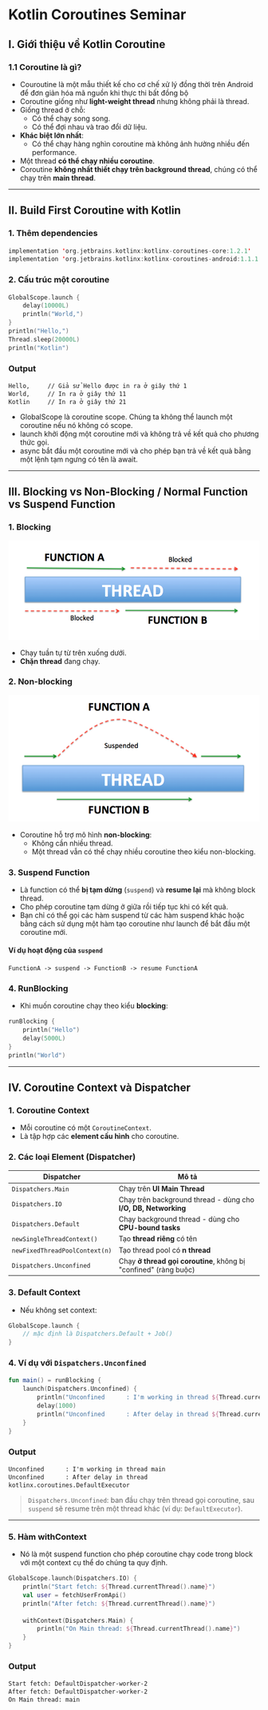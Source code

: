 # Kotlin Coroutines Seminar

## I. Giới thiệu về Kotlin Coroutine

### 1.1 Coroutine là gì?
- Couroutine là một mẫu thiết kế cho cơ chế xử lý đồng thời trên Android để đơn giản hóa mã nguồn khi thực thi bất đồng bộ
- Coroutine giống như **light-weight thread** nhưng không phải là thread.
- Giống thread ở chỗ:
  - Có thể chạy song song.
  - Có thể đợi nhau và trao đổi dữ liệu.
- **Khác biệt lớn nhất**:
  - Có thể chạy hàng nghìn coroutine mà không ảnh hưởng nhiều đến performance.
- Một thread **có thể chạy nhiều coroutine**.
- Coroutine **không nhất thiết chạy trên background thread**, chúng có thể chạy trên **main thread**.

---

## II. Build First Coroutine with Kotlin

### 1. Thêm dependencies

```kotlin
implementation 'org.jetbrains.kotlinx:kotlinx-coroutines-core:1.2.1'
implementation 'org.jetbrains.kotlinx:kotlinx-coroutines-android:1.1.1'
```

### 2. Cấu trúc một coroutine

```kotlin
GlobalScope.launch {
    delay(10000L)
    println("World,")
}
println("Hello,")
Thread.sleep(20000L)
println("Kotlin")
```

### Output

```text
Hello,     // Giả sử Hello được in ra ở giây thứ 1
World,     // In ra ở giây thứ 11
Kotlin     // In ra ở giây thứ 21
```

- GlobalScope là coroutine scope. Chúng ta không thể launch một coroutine nếu nó không có scope.
- launch khởi động một coroutine mới và không trả về kết quả cho phương thức gọi. 
- async bắt đầu một coroutine mới và cho phép bạn trả về kết quả bằng một lệnh tạm ngưng có tên là await.

---

## III. Blocking vs Non-Blocking / Normal Function vs Suspend Function

### 1. Blocking
![Blocking Function](thread_blocked.png)
- Chạy tuần tự từ trên xuống dưới.
- **Chặn thread** đang chạy.

### 2. Non-blocking
![Suspend Function](suspend_resume.png)
- Coroutine hỗ trợ mô hình **non-blocking**:
  - Không cần nhiều thread.
  - Một thread vẫn có thể chạy nhiều coroutine theo kiểu non-blocking.

### 3. Suspend Function
- Là function có thể **bị tạm dừng** (`suspend`) và **resume lại** mà không block thread.
- Cho phép coroutine tạm dừng ở giữa rồi tiếp tục khi có kết quả.
- Bạn chỉ có thể gọi các hàm suspend từ các hàm suspend khác hoặc bằng cách sử dụng một hàm tạo coroutine như launch để bắt đầu một coroutine mới.

#### Ví dụ hoạt động của `suspend`

```
FunctionA -> suspend -> FunctionB -> resume FunctionA
```

### 4. RunBlocking

- Khi muốn coroutine chạy theo kiểu **blocking**:

```kotlin
runBlocking {
    println("Hello")
    delay(5000L)
}
println("World")
```

---

## IV. Coroutine Context và Dispatcher

### 1. Coroutine Context

- Mỗi coroutine có một `CoroutineContext`.
- Là tập hợp các **element cấu hình** cho coroutine.

### 2. Các loại Element (Dispatcher)

| Dispatcher                  | Mô tả                                                                 |
|----------------------------|------------------------------------------------------------------------|
| `Dispatchers.Main`         | Chạy trên **UI Main Thread**                                          |
| `Dispatchers.IO`           | Chạy trên background thread - dùng cho **I/O, DB, Networking**        |
| `Dispatchers.Default`      | Chạy background thread - dùng cho **CPU-bound tasks**                 |
| `newSingleThreadContext()` | Tạo **thread riêng** có tên                                            |
| `newFixedThreadPoolContext(n)` | Tạo thread pool có **n thread**                         |
| `Dispatchers.Unconfined`   | Chạy **ở thread gọi coroutine**, không bị "confined" (ràng buộc)      |

### 3. Default Context

- Nếu không set context:
```kotlin
GlobalScope.launch {
    // mặc định là Dispatchers.Default + Job()
}
```

### 4. Ví dụ với `Dispatchers.Unconfined`

```kotlin
fun main() = runBlocking {
    launch(Dispatchers.Unconfined) {
        println("Unconfined      : I'm working in thread ${Thread.currentThread().name}")
        delay(1000)
        println("Unconfined      : After delay in thread ${Thread.currentThread().name}")
    }
}
```

### Output

```text
Unconfined      : I'm working in thread main
Unconfined      : After delay in thread kotlinx.coroutines.DefaultExecutor
```

> `Dispatchers.Unconfined`: ban đầu chạy trên thread gọi coroutine, sau `suspend` sẽ resume trên một thread khác (ví dụ: `DefaultExecutor`).

---
### 5. Hàm withContext
- Nó là một suspend function cho phép coroutine chạy code trong block với một context cụ thể do chúng ta quy định. 
```kotlin
GlobalScope.launch(Dispatchers.IO) {
    println("Start fetch: ${Thread.currentThread().name}")
    val user = fetchUserFromApi()
    println("After fetch: ${Thread.currentThread().name}")

    withContext(Dispatchers.Main) {
        println("On Main thread: ${Thread.currentThread().name}")
    }
}
```
### Output
```text
Start fetch: DefaultDispatcher-worker-2
After fetch: DefaultDispatcher-worker-2
On Main thread: main
```

